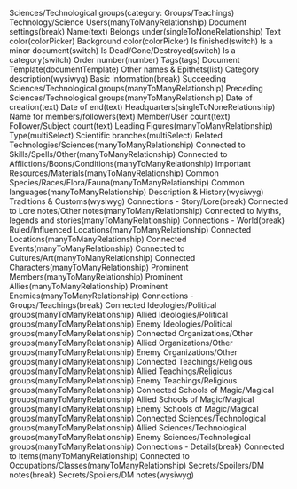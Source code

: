 Sciences/Technological groups(category: Groups/Teachings)
    Technology/Science Users(manyToManyRelationship)
    Document settings(break)
    Name(text)
    Belongs under(singleToNoneRelationship)
    Text color(colorPicker)
    Background color(colorPicker)
    Is finished(switch)
    Is a minor document(switch)
    Is Dead/Gone/Destroyed(switch)
    Is a category(switch)
    Order number(number)
    Tags(tags)
    Document Template(documentTemplate)
    Other names & Epithets(list)
    Category description(wysiwyg)
    Basic information(break)
    Succeeding Sciences/Technological groups(manyToManyRelationship)
    Preceding Sciences/Technological groups(manyToManyRelationship)
    Date of creation(text)
    Date of end(text)
    Headquarters(singleToNoneRelationship)
    Name for members/followers(text)
    Member/User count(text)
    Follower/Subject count(text)
    Leading Figures(manyToManyRelationship)
    Type(multiSelect)
    Scientific branches(multiSelect)
    Related Technologies/Sciences(manyToManyRelationship)
    Connected to Skills/Spells/Other(manyToManyRelationship)
    Connected to Afflictions/Boons/Conditions(manyToManyRelationship)
    Important Resources/Materials(manyToManyRelationship)
    Common Species/Races/Flora/Fauna(manyToManyRelationship)
    Common languages(manyToManyRelationship)
    Description & History(wysiwyg)
    Traditions & Customs(wysiwyg)
    Connections - Story/Lore(break)
    Connected to Lore notes/Other notes(manyToManyRelationship)
    Connected to Myths, legends and stories(manyToManyRelationship)
    Connections - World(break)
    Ruled/Influenced Locations(manyToManyRelationship)
    Connected Locations(manyToManyRelationship)
    Connected Events(manyToManyRelationship)
    Connected to Cultures/Art(manyToManyRelationship)
    Connected Characters(manyToManyRelationship)
    Prominent Members(manyToManyRelationship)
    Prominent Allies(manyToManyRelationship)
    Prominent Enemies(manyToManyRelationship)
    Connections - Groups/Teachings(break)
    Connected Ideologies/Political groups(manyToManyRelationship)
    Allied Ideologies/Political groups(manyToManyRelationship)
    Enemy Ideologies/Political groups(manyToManyRelationship)
    Connected Organizations/Other groups(manyToManyRelationship)
    Allied Organizations/Other groups(manyToManyRelationship)
    Enemy Organizations/Other groups(manyToManyRelationship)
    Connected Teachings/Religious groups(manyToManyRelationship)
    Allied Teachings/Religious groups(manyToManyRelationship)
    Enemy Teachings/Religious groups(manyToManyRelationship)
    Connected Schools of Magic/Magical groups(manyToManyRelationship)
    Allied Schools of Magic/Magical groups(manyToManyRelationship)
    Enemy Schools of Magic/Magical groups(manyToManyRelationship)
    Connected Sciences/Technological groups(manyToManyRelationship)
    Allied Sciences/Technological groups(manyToManyRelationship)
    Enemy Sciences/Technological groups(manyToManyRelationship)
    Connections - Details(break)
    Connected to Items(manyToManyRelationship)
    Connected to Occupations/Classes(manyToManyRelationship)
    Secrets/Spoilers/DM notes(break)
    Secrets/Spoilers/DM notes(wysiwyg)
